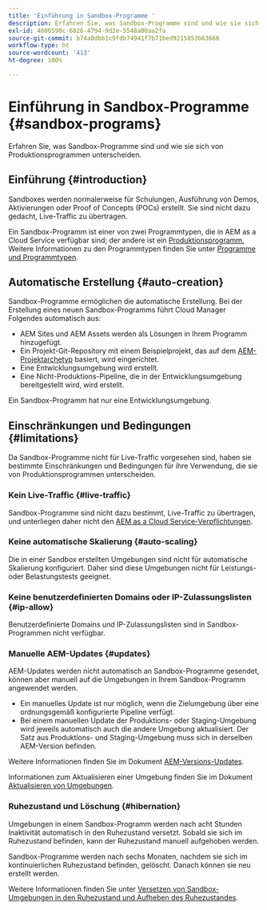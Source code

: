 ```yaml
---
title: 'Einführung in Sandbox-Programme '
description: Erfahren Sie, was Sandbox-Programme sind und wie sie sich von Produktionsprogrammen unterscheiden.
exl-id: 4606590c-6826-4794-9d2e-5548a00aa2fa
source-git-commit: b74a0dbb1c9fdb74941f7b71bed9215853b63666
workflow-type: ht
source-wordcount: '413'
ht-degree: 100%

---
```



# Einführung in Sandbox-Programme {#sandbox-programs}

Erfahren Sie, was Sandbox-Programme sind und wie sie sich von Produktionsprogrammen unterscheiden.

## Einführung {#introduction}

Sandboxes werden normalerweise für Schulungen, Ausführung von Demos, Aktivierungen oder Proof of Concepts (POCs) erstellt. Sie sind nicht dazu gedacht, Live-Traffic zu übertragen.

Ein Sandbox-Programm ist einer von zwei Programmtypen, die in AEM as a Cloud Service verfügbar sind; der andere ist ein [Produktionsprogramm.](introduction-production-programs.md) Weitere Informationen zu den Programmtypen finden Sie unter [Programme und Programmtypen](/help/implementing/cloud-manager/getting-access-to-aem-in-cloud/program-types.md).

## Automatische Erstellung {#auto-creation}

Sandbox-Programme ermöglichen die automatische Erstellung. Bei der Erstellung eines neuen Sandbox-Programms führt Cloud Manager Folgendes automatisch aus:

* AEM Sites und AEM Assets werden als Lösungen in Ihrem Programm hinzugefügt.
* Ein Projekt-Git-Repository mit einem Beispielprojekt, das auf dem [AEM-Projektarchetyp](https://experienceleague.adobe.com/docs/experience-manager-core-components/using/developing/archetype/overview.html?lang=de) basiert, wird eingerichtet.
* Eine Entwicklungsumgebung wird erstellt.
* Eine Nicht-Produktions-Pipeline, die in der Entwicklungsumgebung bereitgestellt wird, wird erstellt.

Ein Sandbox-Programm hat nur eine Entwicklungsumgebung.

## Einschränkungen und Bedingungen {#limitations}

Da Sandbox-Programme nicht für Live-Traffic vorgesehen sind, haben sie bestimmte Einschränkungen und Bedingungen für ihre Verwendung, die sie von Produktionsprogrammen unterscheiden.

### Kein Live-Traffic {#live-traffic}

Sandbox-Programme sind nicht dazu bestimmt, Live-Traffic zu übertragen, und unterliegen daher nicht den [AEM as a Cloud Service-Verpflichtungen](https://www.adobe.com/legal/service-commitments.html).

### Keine automatische Skalierung {#auto-scaling}

Die in einer Sandbox erstellten Umgebungen sind nicht für automatische Skalierung konfiguriert. Daher sind diese Umgebungen nicht für Leistungs- oder Belastungstests geeignet.

### Keine benutzerdefinierten Domains oder IP-Zulassungslisten {#ip-allow}

Benutzerdefinierte Domains und IP-Zulassungslisten sind in Sandbox-Programmen nicht verfügbar.

### Manuelle AEM-Updates {#updates}

AEM-Updates werden nicht automatisch an Sandbox-Programme gesendet, können aber manuell auf die Umgebungen in Ihrem Sandbox-Programm angewendet werden.

* Ein manuelles Update ist nur möglich, wenn die Zielumgebung über eine ordnungsgemäß konfigurierte Pipeline verfügt.
* Bei einem manuellen Update der Produktions- oder Staging-Umgebung wird jeweils automatisch auch die andere Umgebung aktualisiert. Der Satz aus Produktions- und Staging-Umgebung muss sich in derselben AEM-Version befinden.

Weitere Informationen finden Sie im Dokument [AEM-Versions-Updates](/help/implementing/deploying/aem-version-updates.md).

Informationen zum Aktualisieren einer Umgebung finden Sie im Dokument [Aktualisieren von Umgebungen](/help/implementing/cloud-manager/manage-environments.md#updating-dev-environment).

### Ruhezustand und Löschung {#hibernation}

Umgebungen in einem Sandbox-Programm werden nach acht Stunden Inaktivität automatisch in den Ruhezustand versetzt. Sobald sie sich im Ruhezustand befinden, kann der Ruhezustand manuell aufgehoben werden.

Sandbox-Programme werden nach sechs Monaten, nachdem sie sich im kontinuierlichen Ruhezustand befinden, gelöscht. Danach können sie neu erstellt werden.

Weitere Informationen finden Sie unter [Versetzen von Sandbox-Umgebungen in den Ruhezustand und Aufheben des Ruhezustandes](/help/implementing/cloud-manager/getting-access-to-aem-in-cloud/hibernating-environments.md).
